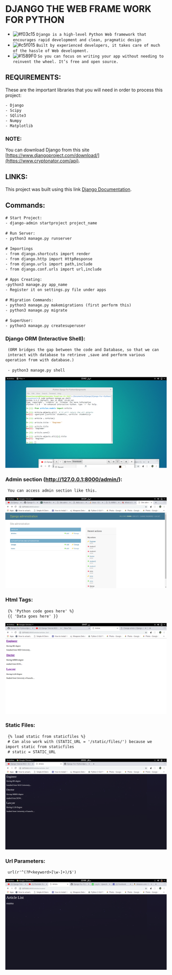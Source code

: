 # DJANGO THE WEB FRAME WORK FOR PYTHON
- ![#f03c15](https://placehold.it/15/f03c15/000000?text=+) `Django is a high-level Python Web framework that encourages rapid development and clean, pragmatic design`
- ![#c5f015](https://placehold.it/15/c5f015/000000?text=+) `Built by experienced developers, it takes care of much of the hassle of Web development.`
- ![#1589F0](https://placehold.it/15/1589F0/000000?text=+) `So you can focus on writing your app without needing to reinvent the wheel. It’s free and open source.`

## REQUIREMENTS:

These are the important libraries that you will need in order to process this project:

```
- Django
- Scipy
- SQlite3
- Numpy
- Matplotlib
```
    
### NOTE:

You can download Django from this site [https://www.djangoproject.com/download/](https://www.cryptonator.com/api).

## LINKS:

This project was built using this link [Django Documentation](https://www.djangoproject.com/).

## Commands:
 
 ``` 
# Start Project:
- django-admin startproject project_name 

 # Run Server:
 - python3 manage.py runserver

 # Importings
 - from django.shortcuts import render
 - from django.http import HttpResponse
 - from django.urls import path,include
 - from django.conf.urls import url,include

# Apps Creating: 
 -python3 manage.py app_name 
 - Register it on settings.py file under apps 
 
 # Migration Commands:
 - python3 manage.py makemigrations (first perform this)
 - python3 manage.py migrate

 # SuperUser:
 - python3 manage.py createsuperuser

 ```

### Django ORM (Interactive Shell):
```
 (ORM bridges the gap between the code and Database, so that we can 
 interact with database to retrieve ,save and perform various operation from with database.)

 - python3 manage.py shell
```
 ![](screenshots/models.png)

### Admin section (http://127.0.0.1:8000/admin/):
```
 You can access admin section like this.
```
 ![](screenshots/admin.png)

### Html Tags:
```
 {% 'Python code goes here' %}
 {{ 'Data goes here' }}
```
 ![](screenshots/html_tags.png)

### Static Files:
```
 {% load static from staticfiles %}
 # Can also work with (STATIC_URL = '/static/files/') because we import static from staticfiles
 # static = STATIC_URL
```
 ![](screenshots/stars_ss.png)

### Url Parameters:
```
 url(r'^(?P<keyword>[\w-]+)/$')
```
 ![](screenshots/url_params.png)